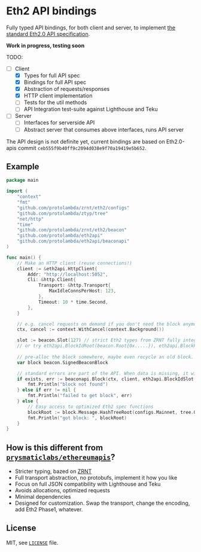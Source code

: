 # Eth2 API bindings

Fully typed API bindings, for both client and server, to implement [the standard Eth2.0 API specification](https://github.com/ethereum/eth2.0-APIs).

**Work in progress, testing soon**

TODO:
- [ ] Client
  - [x] Types for full API spec
  - [x] Bindings for full API spec
  - [x] Abstraction of requests/responses
  - [x] HTTP client implementation
  - [ ] Tests for the util methods
  - [ ] API Integration test-suite against Lighthouse and Teku
- [ ] Server
  - [ ] Interfaces for serverside API
  - [ ] Abstract server that consumes above interfaces, runs API server

The API design is not definite yet, current bindings are based on Eth2.0-apis commit `ceb555f9b40ff9c2094d038e9f70a19419e5b652`.

## Example

```go
package main

import (
    "context"
    "fmt"
    "github.com/protolambda/zrnt/eth2/configs"
    "github.com/protolambda/ztyp/tree"
    "net/http"
    "time"
    "github.com/protolambda/zrnt/eth2/beacon"
	"github.com/protolambda/eth2api"
	"github.com/protolambda/eth2api/beaconapi"
)

func main() {
    // Make an HTTP client (reuse connections!)
    client := &eth2api.HttpClient{
        Addr: "http://localhost:5052",
        Cli: &http.Client{
            Transport: &http.Transport{
                MaxIdleConnsPerHost: 123,
            },
            Timeout: 10 * time.Second,
        },
    }

    // e.g. cancel requests on demand if you don't need the block anymore.
    ctx, cancel := context.WithCancel(context.Background())

    slot := beacon.Slot(127) // strict Eth2 types from ZRNT fully integrated
    // or try eth2api.BlockIdRoot(beacon.Root{0x.....}), eth2api.BlockHead, eth2api.BlockGenesis, etc. as BlockId
    
    // pre-alloc the block somewhere, maybe even recycle an old block.
    var block beacon.SignedBeaconBlock

    // standard errors are part of the API. When data is missing, it will be clear.
    if exists, err := beaconapi.Block(ctx, client, eth2api.BlockIdSlot(slot), &block); !exists {
        fmt.Println("block not found")
    } else if err != nil {
    	fmt.Println("failed to get block", err)
    } else {
        // Easy access to optimized Eth2 spec functions 
        blockRoot := block.Message.HashTreeRoot(configs.Mainnet, tree.GetHashFn())
        fmt.Println("got block: ", blockRoot)
    }
}
```

## How is this different from [`prysmaticlabs/ethereumapis`](https://github.com/prysmaticlabs/ethereumapis)?

- Stricter typing, bazed on [ZRNT](https://github.com/protolambda/zrnt)
- Full transport abstraction, no protobufs, implement it how you like
- Focus on full JSON compatibility with Lighthouse and Teku
- Avoids allocations, optimized requests
- Minimal dependencies
- Designed for customization. Swap the transport, change the encoding, add Eth2 Phase1, whatever. 

## License

MIT, see [`LICENSE`](./LICENSE) file.
